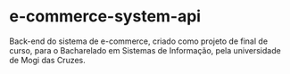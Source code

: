 # e-commerce-system-api
Back-end do sistema de e-commerce, criado como projeto de final de curso, para o Bacharelado em Sistemas de Informação, pela universidade de Mogi das Cruzes.
